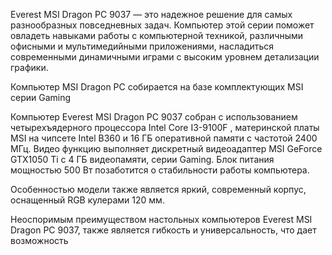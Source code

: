 Everest MSI Dragon PC 9037 — это надежное решение для самых разнообразных повседневных задач. Компьютер этой серии поможет овладеть навыками работы с компьютерной техникой, различными офисными и мультимедийными приложениями, насладиться современными динамичными играми с высоким уровнем детализации графики.

Компьютер MSI Dragon PC собирается на базе комплектующих MSI серии Gaming

Компьютер Everest MSI Dragon PC 9037 собран с использованием четырехъядерного процессора Intel Core I3-9100F , материнской платы MSI на чипсете Intel B360 и 16 ГБ оперативной памяти c частотой 2400 МГц. Видео функцию выполняет дискретный видеоадаптер MSI GeForce GTX1050 Ti c 4 ГБ видеопамяти, серии Gaming. Блок питания мощностью 500 Вт позаботится о стабильности работы компьютера.

Особенностью модели также является яркий, современный корпус, оснащенный RGB кулерами 120 мм. 

Неоспоримым преимуществом настольных компьютеров Everest MSI Dragon PC 9037, также является гибкость и универсальность, что дает возможность